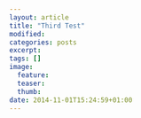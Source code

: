 ```yaml
---
layout: article
title: "Third Test"
modified:
categories: posts
excerpt:
tags: []
image:
  feature:
  teaser:
  thumb:
date: 2014-11-01T15:24:59+01:00
---
```


